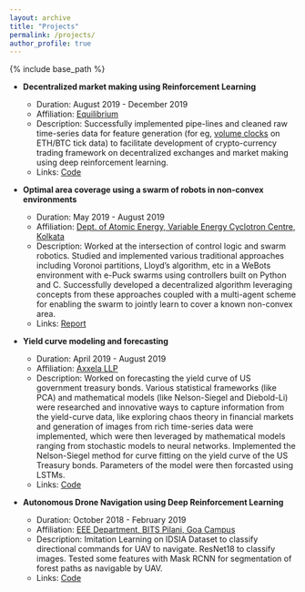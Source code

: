 ```yaml
---
layout: archive
title: "Projects"
permalink: /projects/
author_profile: true
---
```


{% include base_path %}

* **Decentralized market making using Reinforcement Learning**
  * Duration: August 2019 - December 2019
  * Affiliation: [Equilibrium](https://equilibrium.co/)
  * Description: Successfully implemented pipe-lines and cleaned raw time-series data for feature generation (for eg, [volume clocks](https://papers.ssrn.com/sol3/papers.cfm?abstract_id=2034858) on ETH/BTC tick data) to facilitate development of crypto-currency trading framework on decentralized exchanges and market making using deep reinforcement learning.
  * Links: [Code](https://github.com/sauradefy99/EQLabs-QuantDeepRL/) 


* **Optimal area coverage using a swarm of robots in non-convex environments**
  * Duration: May 2019 - August 2019
  * Affiliation: [Dept. of Atomic Energy, Variable Energy Cyclotron Centre, Kolkata](https://www.vecc.gov.in/)
  * Description: Worked at the intersection of control logic and swarm robotics. Studied and implemented various traditional approaches including Voronoi partitions, Lloyd’s algorithm, etc in a WeBots environment with e-Puck swarms using controllers built on Python and C. Successfully developed a decentralized algorithm leveraging concepts from these approaches coupled with a multi-agent scheme for enabling the swarm to jointly learn to cover a known non-convex area.
  * Links: [Report](https://docs.google.com/document/d/1_Onc16K-Vep659-4A9nGVb65Stzt4h_K7SXkq-S-8cc/edit?usp=sharing)
  
  

* **Yield curve modeling and forecasting**
  * Duration: April 2019 - August 2019
  * Affiliation: [Axxela LLP](http://www.axxela.in/)
  * Description: Worked on forecasting the yield curve of US government treasury bonds. Various statistical frameworks (like PCA) and mathematical models (like Nelson-Siegel and Diebold-Li) were researched and innovative ways to capture information from the yield-curve data, like exploring chaos theory in financial markets and generation of images from rich time-series data were implemented, which were then leveraged by mathematical models ranging from stochastic models to neural networks. Implemented the Nelson-Siegel method for curve fitting on the yield curve of the US Treasury bonds. Parameters of the model were then forcasted using LSTMs.
  * Links: [Code](https://github.com/sauradefy99/WSC-Quant-Division/blob/master/Nelson_Seigel_Paramters_Forecasting.ipynb) 


* **Autonomous Drone Navigation using Deep Reinforcement Learning**
  * Duration: October 2018 - February 2019
  * Affiliation: [EEE Department, BITS Pilani, Goa Campus](https://bits-pilani.ac.in/goa/Electrical/goaeeehome)
  * Description: Imitation Learning on IDSIA Dataset to classify directional commands for UAV to navigate. ResNet18 to classify images. Tested some features with Mask RCNN for segmentation of forest paths as navigable by UAV.
  * Links: [Code](https://github.com/Sharad24/Autonomous-Drone-Navigation)
  
  




